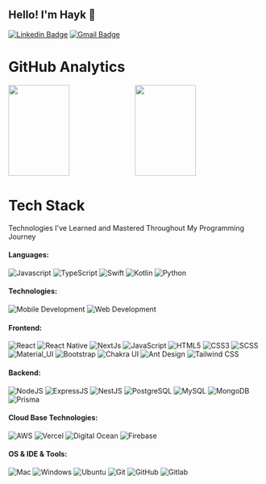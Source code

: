 ## Hello! I'm Hayk 👋

[![Linkedin Badge](https://img.shields.io/badge/Linkedin-e4e4e7?style=for-the-badge&logo=linkedin&logoColor=%230A66C2)](https://www.linkedin.com/in/kyutneryan/)
[![Gmail Badge](https://img.shields.io/badge/Gmail-e4e4e7?style=for-the-badge&logo=gmail&logoColor=%23EA4335)](mailto:hayk.kyutneryan@gmail.com)

# GitHub Analytics

<div >
    <img height="180em" width="49%" src="https://github-readme-stats-eight-theta.vercel.app/api?username=kyutneryan&show_icons=true&theme=default&include_all_commits=true&count_private=false"/>
    <img height="180em" width="49%" src="https://github-readme-stats-eight-theta.vercel.app/api/top-langs/?username=kyutneryan&layout=compact&langs_count=8&theme=default"/>
</div>

# Tech Stack

Technologies I've Learned and Mastered Throughout My Programming Journey

#### Languages:

![Javascript](https://img.shields.io/badge/JavaScript-e4e4e7?style=for-the-badge&logo=javascript&logoColor=%23F7DF1E)
![TypeScript](https://img.shields.io/badge/Typescript-e4e4e7?style=for-the-badge&logo=typescript&logoColor=%233178C6)
![Swift](https://img.shields.io/badge/Swift-e4e4e7?style=for-the-badge&logo=swift&logoColor=%23F05138)
![Kotlin](https://img.shields.io/badge/Kotlin-e4e4e7?style=for-the-badge&logo=kotlin&logoColor=%237F52FF)
![Python](https://img.shields.io/badge/Python-e4e4e7?style=for-the-badge&logo=python&logoColor=%233776AB)

#### Technologies:

![Mobile Development](https://img.shields.io/badge/Mobile_Development-e4e4e7?style=for-the-badge)
![Web Development](https://img.shields.io/badge/Web_Development-e4e4e7?style=for-the-badge)

#### Frontend:

![React](https://img.shields.io/badge/-React-e4e4e7?style=for-the-badge&logo=react&logoColor=%2361DAFB)
![React Native](https://img.shields.io/badge/-React_Native-e4e4e7?style=for-the-badge&logo=react&logoColor=%2361DAFB)
![NextJs](https://img.shields.io/badge/-NextJS-e4e4e7?style=for-the-badge&logo=nextdotjs&logoColor=%23000000)
![JavaScript](https://img.shields.io/badge/-JavaScript-e4e4e7?style=for-the-badge&logo=javascript&logoColor=%23F7DF1E)
![HTML5](https://img.shields.io/badge/-HTML5-e4e4e7?style=for-the-badge&logo=html5&logoColor=%23E34F26)
![CSS3](https://img.shields.io/badge/-CSS3-e4e4e7?style=for-the-badge&logo=css3&logoColor=%231572B6)
![SCSS](https://img.shields.io/badge/-SCSS-e4e4e7?style=for-the-badge&logo=SASS&logoColor=%23CC6699)
![Material_UI](https://img.shields.io/badge/-Material_UI-e4e4e7?style=for-the-badge&logo=material-ui&logoColor=%23007FFF)
![Bootstrap](https://img.shields.io/badge/-Bootstrap-e4e4e7?style=for-the-badge&logo=bootstrap&logoColor=%237952B3)
![Chakra UI](https://img.shields.io/badge/Chakra_UI-e4e4e7?style=for-the-badge&logo=chakraui&logoColor=%23319795)
![Ant Design](https://img.shields.io/badge/Ant_Design-e4e4e7?style=for-the-badge&logo=antdesign&logoColor=%230170FE)
![Tailwind CSS](https://img.shields.io/badge/Tailwind_CSS-e4e4e7?style=for-the-badge&logo=antdesign&logoColor=%2306B6D4)

#### Backend:

![NodeJS](https://img.shields.io/badge/-NodeJS-e4e4e7?style=for-the-badge&logo=node.js&logoColor=%235FA04E)
![ExpressJS](https://img.shields.io/badge/-Express-e4e4e7?style=for-the-badge&logo=express&logoColor=%23000000)
![NestJS](https://img.shields.io/badge/-NestJS-e4e4e7?style=for-the-badge&logo=nestjs&logoColor=%23E0234E)
![PostgreSQL](https://img.shields.io/badge/-PostgreSQL-e4e4e7?style=for-the-badge&logo=postgresql&logoColor=%234169E1)
![MySQL](https://img.shields.io/badge/-MySQL-e4e4e7?style=for-the-badge&logo=mysql&logoColor=%234479A1)
![MongoDB](https://img.shields.io/badge/-MongoDB-e4e4e7?style=for-the-badge&logo=mongodb&logoColor=%2347A248)
![Prisma](https://img.shields.io/badge/Prisma-e4e4e7?style=for-the-badge&logo=prisma&logoColor=%232D3748)

#### Cloud Base Technologies:

![AWS](https://img.shields.io/badge/AWS-e4e4e7?style=for-the-badge&logo=amazonwebservices&logoColor=%23232F3E)
![Vercel](https://img.shields.io/badge/-Vercel-e4e4e7?style=for-the-badge&logo=vercel&logoColor=%23000000)
![Digital Ocean](https://img.shields.io/badge/Digital_Ocean-e4e4e7?style=for-the-badge&logo=digitalocean&logoColor=%230080FF)
![Firebase](https://img.shields.io/badge/-Firebase-e4e4e7?style=for-the-badge&logo=Firebase&logoColor=%23DD2C00)

#### OS & IDE & Tools:

![Mac](https://img.shields.io/badge/-Mac-e4e4e7?style=for-the-badge&logo=macos&logoColor=%23000000)
![Windows](https://img.shields.io/badge/-Windows-e4e4e7?style=for-the-badge&logo=windows)
![Ubuntu](https://img.shields.io/badge/-Ubuntu-e4e4e7?style=for-the-badge&logo=ubuntu&logoColor=%23E95420)
![Git](https://img.shields.io/badge/-Git-e4e4e7?style=for-the-badge&logo=git&logoColor=%23F05032)
![GitHub](https://img.shields.io/badge/-GitHub-e4e4e7?style=for-the-badge&logo=github&logoColor=%23181717)
![Gitlab](https://img.shields.io/badge/-Gitlab-e4e4e7?style=for-the-badge&logo=gitlab&logoColor=%23FC6D26)
